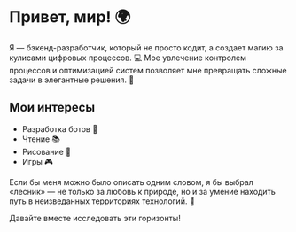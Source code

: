 # Привет, мир! 🌍

Я — бэкенд-разработчик, который не просто кодит, а создает магию за кулисами цифровых процессов. 💻 Мое увлечение контролем процессов и оптимизацией систем позволяет мне превращать сложные задачи в элегантные решения. 🚀

## Мои интересы

- Разработка ботов 🤖
- Чтение 📚
- Рисование 🎨
- Игры 🎮

Если бы меня можно было описать одним словом, я бы выбрал «лесник» — не только за любовь к природе, но и за умение находить путь в неизведанных территориях технологий. 🌲

Давайте вместе исследовать эти горизонты!
